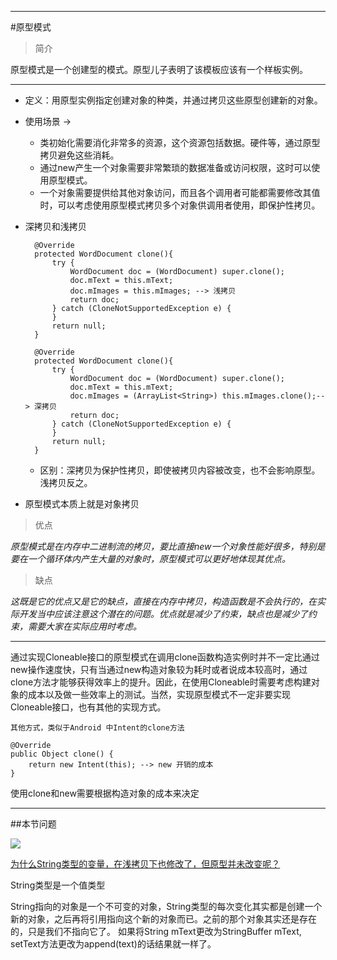 ****
#原型模式
>简介

原型模式是一个创建型的模式。原型儿子表明了该模板应该有一个样板实例。
****

* 定义：用原型实例指定创建对象的种类，并通过拷贝这些原型创建新的对象。
* 使用场景 ->
	* 类初始化需要消化非常多的资源，这个资源包括数据。硬件等，通过原型拷贝避免这些消耗。
	* 通过new产生一个对象需要非常繁琐的数据准备或访问权限，这时可以使用原型模式。
	* 一个对象需要提供给其他对象访问，而且各个调用者可能都需要修改其值时，可以考虑使用原型模式拷贝多个对象供调用者使用，即保护性拷贝。
	
* 深拷贝和浅拷贝

		@Override
    	protected WordDocument clone(){
        	try {
            	WordDocument doc = (WordDocument) super.clone();
            	doc.mText = this.mText;
            	doc.mImages = this.mImages; --> 浅拷贝
            	return doc;
        	} catch (CloneNotSupportedException e) {
        	}
        	return null;
    	}
    	
    	@Override
    	protected WordDocument clone(){
        	try {
            	WordDocument doc = (WordDocument) super.clone();
            	doc.mText = this.mText;
            	doc.mImages = (ArrayList<String>) this.mImages.clone();--> 深拷贝
            	return doc;
        	} catch (CloneNotSupportedException e) {
        	}
        	return null;
    	}
    * 区别：深拷贝为保护性拷贝，即使被拷贝内容被改变，也不会影响原型。浅拷贝反之。
* 原型模式本质上就是对象拷贝

> 优点

*原型模式是在内存中二进制流的拷贝，要比直接new一个对象性能好很多，特别是要在一个循环体内产生大量的对象时，原型模式可以更好地体现其优点。*

> 缺点

*这既是它的优点又是它的缺点，直接在内存中拷贝，构造函数是不会执行的，在实际开发当中应该注意这个潜在的问题。优点就是减少了约束，缺点也是减少了约束，需要大家在实际应用时考虑。*

****
通过实现Cloneable接口的原型模式在调用clone函数构造实例时并不一定比通过new操作速度快，只有当通过new构造对象较为耗时或者说成本较高时，通过clone方法才能够获得效率上的提升。因此，在使用Cloneable时需要考虑构建对象的成本以及做一些效率上的测试。当然，实现原型模式不一定非要实现Cloneable接口，也有其他的实现方式。
	
	其他方式，类似于Android 中Intent的clone方法
	
	@Override
    public Object clone() {
        return new Intent(this); --> new 开销的成本
    }

使用clone和new需要根据构造对象的成本来决定
****

##本节问题

![](http://img.blog.csdn.net/20160316125730134)

[为什么String类型的变量，在浅拷贝下也修改了，但原型并未改变呢？]()

String类型是一个值类型

String指向的对象是一个不可变的对象，String类型的每次变化其实都是创建一个新的对象，之后再将引用指向这个新的对象而已。之前的那个对象其实还是存在的，只是我们不指向它了。 
如果将String mText更改为StringBuffer mText, setText方法更改为append(text)的话结果就一样了。


